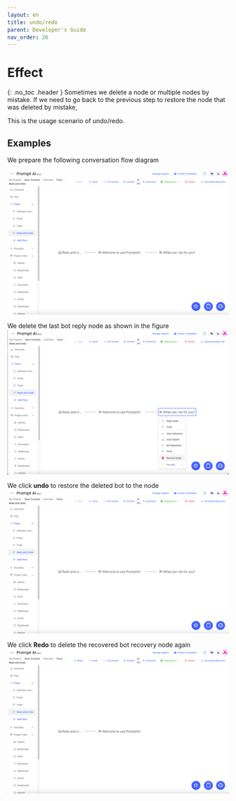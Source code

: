 ```yaml
---
layout: en
title: undo/redo
parent: Developer's Guide
nav_order: 26
---
```


# Effect
{: .no_toc .header }
Sometimes we delete a node or multiple nodes by mistake. If we need to go back to the previous step to restore the node that was deleted by mistake,

This is the usage scenario of undo/redo.


## Examples
We prepare the following conversation flow diagram

![001-redo_undo](/assets/images/tutorial/redo_undo/01-redo_undo.png)

We delete the last bot reply node as shown in the figure
![02-redo_undo](/assets/images/tutorial/redo_undo/02-redo_undo.png)

We click **undo** to restore the deleted bot to the node
![03-redo_undo](/assets/images/tutorial/redo_undo/03-redo_undo.png)

We click **Redo** to delete the recovered bot recovery node again
![04-redo_undo](/assets/images/tutorial/redo_undo/04-redo_undo.png)
